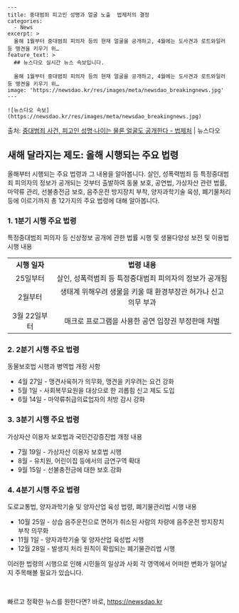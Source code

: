     ---
    title: 중대범죄 피고인 성명과 얼굴 노출  법제처의 결정
    categories:
      - News
    excerpt: >
      올해 1월부터 중대범죄 피의자 등의 현재 얼굴을 공개하고, 4월에는 도사견과 로트와일러 등 맹견을 키우기 위…
    feature_text: >
      ## 뉴스다오 실시간 뉴스 속보입니다.
    
      올해 1월부터 중대범죄 피의자 등의 현재 얼굴을 공개하고, 4월에는 도사견과 로트와일러 등 맹견을 키우기 위…
    image: 'https://newsdao.kr/res/images/meta/newsdao_breakingnews.jpg'
    ---
    
    ![뉴스다오 속보](https://newsdao.kr/res/images/meta/newsdao_breakingnews.jpg)

<p>출처: <a href="https://newsdao.kr/2917" rel="dofollow">중대범죄 사건, 피고인 성명·나이는 물론 얼굴도 공개한다 - 법제처</a> | 뉴스다오</p>

<h2 data-ke-size="size26">새해 달라지는 제도: 올해 시행되는 주요 법령</h2>
<p data-ke-size="size16">올해부터 시행되는 주요 법령과 그 내용을 알아봅니다. 살인, 성폭력범죄 등 특정중대범죄 피의자의 정보가 공개되는 것부터 출발하여 동물 보호, 공연법, 가상자산 관련 법률, 마약류 관리, 선불충전금 보호, 음주운전 방지장치 부착, 양자과학기술 육성, 폐기물처리 등에 이르기까지 총 12가지의 주요 법령에 대해 알아봅니다.</p>

<h3 data-ke-size="size24">1. 1분기 시행 주요 법령</h3>
<p data-ke-size="size16">특정중대범죄 피의자 등 신상정보 공개에 관한 법률 시행 및 생물다양성 보전 및 이용법 시행 내용</p>
<table>
	<tr>
		<td style="text-align: center; height: 17px;"><b>시행 일자</b></td>
		<td style="text-align: center; height: 17px;"><b>법령 내용</b></td>
	</tr>
	<tr>
		<td style="text-align: center; height: 17px;">25일부터</td>
		<td style="text-align: center; height: 17px;">살인, 성폭력범죄 등 특정중대범죄 피의자의 정보가 공개됨</td>
	</tr>
	<tr>
		<td style="text-align: center; height: 17px;">2월부터</td>
		<td style="text-align: center; height: 17px;">생태계 위해우려 생물을 키울 때 환경부장관 허가나 신고 의무 부과</td>
	</tr>
	<tr>
		<td style="text-align: center; height: 17px;">3월 22일부터</td>
		<td style="text-align: center; height: 17px;">매크로 프로그램을 사용한 공연 입장권 부정판매 처벌</td>
	</tr>
</table>

<h3 data-ke-size="size24">2. 2분기 시행 주요 법령</h3>
<p data-ke-size="size16">동물보호법 시행과 병역법 개정 사항</p>
<ul>
	<li>4월 27일 - 맹견사육허가 의무화, 맹견을 키우려는 요건 강화</li>
	<li>5월 1일 - 사회복무요원을 대상으로 한 괴롭힘 신고 제도 도입</li>
	<li>6월 14일 - 마약류취급의료업자의 처방 감시 강화</li>
</ul>

<h3 data-ke-size="size24">3. 3분기 시행 주요 법령</h3>
<p data-ke-size="size16">가상자산 이용자 보호법과 국민건강증진법 개정 내용</p>
<ul>
	<li>7월 19일 - 가상자산 이용자 보호법 시행</li>
	<li>8월 - 유치원, 어린이집 등에서의 금연구역 확대</li>
	<li>9월 15일 - 선불충전금에 대한 보호 강화</li>
</ul>

<h3 data-ke-size="size24">4. 4분기 시행 주요 법령</h3>
<p data-ke-size="size16">도로교통법, 양자과학기술 및 양자산업 육성 법령, 폐기물관리법 시행 내용</p>
<ul>
	<li>10월 25일 - 상습 음주운전으로 면허가 취소된 사람의 차량에 음주운전 방지장치 부착 의무화</li>
	<li>11월 1일 - 양자과학기술 및 양자산업 육성법 시행</li>
	<li>12월 28일 - 발생지 처리 원칙이 확립되는 폐기물관리법 시행</li>
</ul>

<p data-ke-size="size16">이러한 법령의 시행으로 인해 시민들의 일상과 사회 각 영역에서 어떠한 변화가 일어날 지 주목해볼 필요가 있습니다.</p>

<p data-ke-size="size16">&nbsp;</p> 

빠르고 정확한 뉴스를 원한다면? 바로, <a href="https://newsdao.kr" rel="dofollow">https://newsdao.kr</a>


    
